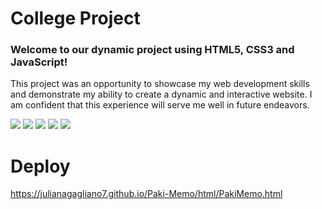 # College Project 
### Welcome to our dynamic project using HTML5, CSS3 and JavaScript! 

This project was an opportunity to showcase my web development skills and demonstrate my ability to create a dynamic and interactive website. I am confident that this experience will serve me well in future endeavors. 

<img src="../to_read_me/paki-1.png">
<img src="../to_read_me/paki-2.png">
<img src="../to_read_me/paki-3.png">
<img src="../to_read_me/paki-4.png">
<img src="../to_read_me/paki-5.png">

# Deploy 

https://julianagagliano7.github.io/Paki-Memo/html/PakiMemo.html


